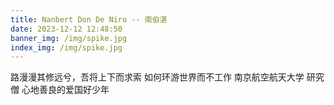 ```yaml
---
title: Nanbert Don De Niro -- 南伯湛
date: 2023-12-12 12:48:50
banner_img: /img/spike.jpg
index_img: /img/spike.jpg
---
```


路漫漫其修远兮，吾将上下而求索
如何环游世界而不工作
南京航空航天大学 研究僧
心地善良的爱国好少年
